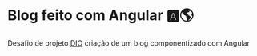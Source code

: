 # Blog feito com Angular 🅰🌎

Desafio de projeto [DIO](https://dio.me) criação de um blog componentizado com Angular
